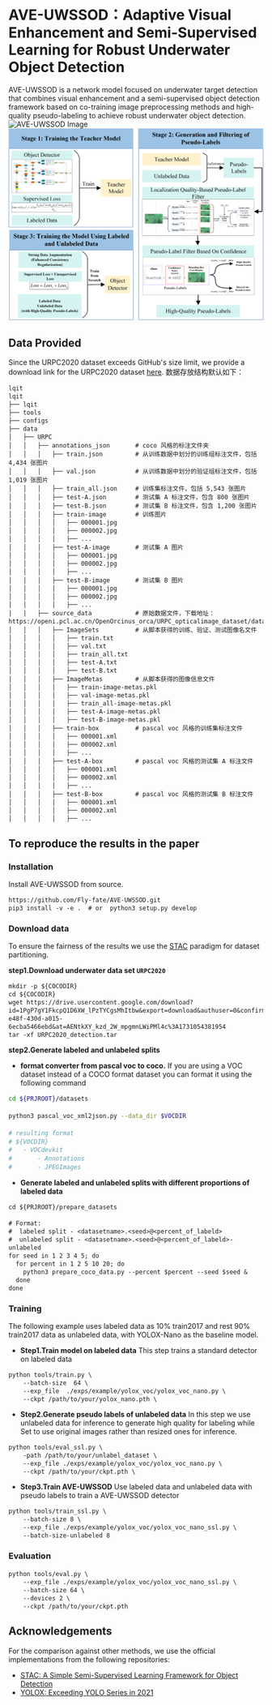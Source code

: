 # AVE-UWSSOD：Adaptive Visual Enhancement and Semi-Supervised Learning for Robust Underwater Object Detection
AVE-UWSSOD is a network model focused on underwater target detection that combines visual enhancement and a semi-supervised object detection framework based on co-training image preprocessing methods and high-quality pseudo-labeling to achieve robust underwater object detection.
![AVE-UWSSOD Image](https://github.com/Fly-fate/AVE-UWSSOD/blob/master/docs/AVE-SSOD.png)
![AVE-UWSSOD workflows](https://github.com/Fly-fate/AVE-UWSSOD/blob/master/docs/workflows.png)

## Data Provided
Since the URPC2020 dataset exceeds GitHub's size limit, we provide a download link for the URPC2020 dataset [here](https://drive.google.com/file/d/1PgP7gY1FkcpQ1D6XW_lPzTYCgsMhItbw/view?usp=sharing).
数据存放结构默认如下：

```text
lqit
lqit
├── lqit
├── tools
├── configs
├── data
│   ├── URPC
│   │   ├── annotations_json       # coco 风格的标注文件夹
│   │   │   ├── train.json         # 从训练数据中划分的训练组标注文件，包括 4,434 张图片
│   │   │   ├── val.json           # 从训练数据中划分的验证组标注文件，包括 1,019 张图片
│   │   │   ├── train_all.json     # 训练集标注文件，包括 5,543 张图片
│   │   │   ├── test-A.json        # 测试集 A 标注文件，包含 800 张图片
│   │   │   ├── test-B.json        # 测试集 B 标注文件，包含 1,200 张图片
│   │   │   ├── train-image        # 训练图片
│   │   │   │   ├── 000001.jpg
│   │   │   │   ├── 000002.jpg
│   │   │   │   ├── ...
│   │   │   ├── test-A-image       # 测试集 A 图片
│   │   │   │   ├── 000001.jpg
│   │   │   │   ├── 000002.jpg
│   │   │   │   ├── ...
│   │   │   ├── test-B-image       # 测试集 B 图片
│   │   │   │   ├── 000001.jpg
│   │   │   │   ├── 000002.jpg
│   │   │   │   ├── ...
|   |   ├── source_data            # 原始数据文件，下载地址：https://openi.pcl.ac.cn/OpenOrcinus_orca/URPC_opticalimage_dataset/datasets
│   │   │   ├── ImageSets          # 从脚本获得的训练、验证、测试图像名文件
│   │   │   │   ├── train.txt
│   │   │   │   ├── val.txt
│   │   │   │   ├── train_all.txt
│   │   │   │   ├── test-A.txt
│   │   │   │   ├── test-B.txt
│   │   │   ├── ImageMetas         # 从脚本获得的图像信息文件
│   │   │   │   ├── train-image-metas.pkl
│   │   │   │   ├── val-image-metas.pkl
│   │   │   │   ├── train_all-image-metas.pkl
│   │   │   │   ├── test-A-image-metas.pkl
│   │   │   │   ├── test-B-image-metas.pkl
│   │   │   ├── train-box          # pascal voc 风格的训练集标注文件
│   │   │   │   ├── 000001.xml
│   │   │   │   ├── 000002.xml
│   │   │   │   ├── ...
│   │   │   ├── test-A-box         # pascal voc 风格的测试集 A 标注文件
│   │   │   │   ├── 000001.xml
│   │   │   │   ├── 000002.xml
│   │   │   │   ├── ...
│   │   │   ├── test-B-box         # pascal voc 风格的测试集 B 标注文件
│   │   │   │   ├── 000001.xml
│   │   │   │   ├── 000002.xml
│   │   │   │   ├── ...
```
## To reproduce the results in the paper
### Installation

Install AVE-UWSSOD from source.
```shell
https://github.com/Fly-fate/AVE-UWSSOD.git
pip3 install -v -e .  # or  python3 setup.py develop
```




### Download data
To ensure the fairness of the results we use the [STAC](https://github.com/google-research/ssl_detection/tree/master) paradigm for dataset partitioning.  

**step1.Download underwater data set `URPC2020`**
```shell
mkdir -p ${COCODIR}
cd ${COCODIR}
wget https://drive.usercontent.google.com/download?id=1PgP7gY1FkcpQ1D6XW_lPzTYCgsMhItbw&export=download&authuser=0&confirm=t&uuid=2f3b1cef-e48f-430d-a015-6ecba5466ebd&at=AENtkXY_kzd_2W_mpgmnLWiPMl4c%3A1731054381954
tar -xf URPC2020_detection.tar
```
**step2.Generate labeled and unlabeled splits**

- **format converter from pascal voc to coco.**
If you are using a VOC dataset instead of a COCO format dataset you can format it using the following command

```bash
cd ${PRJROOT}/datasets

python3 pascal_voc_xml2json.py --data_dir $VOCDIR

# resulting format
# ${VOCDIR}
#   - VOCdevkit
#       - Annotations
#       - JPEGImages

```
- **Generate labeled and unlabeled splits with different proportions of labeled data**
```
cd ${PRJROOT}/prepare_datasets

# Format:
#  labeled split - <datasetname>.<seed>@<percent_of_labeld>
#  unlabeled split - <datasetname>.<seed>@<percent_of_labeld>-unlabeled
for seed in 1 2 3 4 5; do
  for percent in 1 2 5 10 20; do
    python3 prepare_coco_data.py --percent $percent --seed $seed &
  done
done
```




### Training

The following example uses labeled data as 10% train2017 and rest 90% train2017 data as unlabeled data, with YOLOX-Nano as the baseline model.

- **Step1.Train model on labeled data**
This step trains a standard detector on labeled data

```shell
python tools/train.py \
    --batch-size  64 \
    --exp_file  ./exps/example/yolox_voc/yolox_voc_nano.py \
    --ckpt /path/to/your/yolox_nano.pth \
```

- **Step2.Generate pseudo labels of unlabeled data**
In this step we use unlabeled data for inference to generate high quality for labeling while Set to use original images rather than resized ones for inference.
```shell
python tools/eval_ssl.py \
    -path /path/to/your/unlabel_dataset \
    --exp_file ./exps/example/yolox_voc/yolox_voc_nano.py \
    --ckpt /path/to/your/ckpt.pth \
```

- **Step3.Train AVE-UWSSOD**
 Use labeled data and unlabeled data with pseudo labels to train a AVE-UWSSOD detector
```shell
python tools/train_ssl.py \
    --batch-size 8 \
    --exp_file ./exps/example/yolox_voc/yolox_voc_nano_ssl.py \
    --batch-size-unlabeled 8
```



### Evaluation

```shell
python tools/eval.py \
    --exp_file ./exps/example/yolox_voc/yolox_voc_nano_ssl.py \
    --batch-size 64 \
    --devices 2 \
    --ckpt /path/to/your/ckpt.pth 
```


## Acknowledgements
For the comparison against other methods, we use the official implementations from the following repositories:
-   [STAC: A Simple Semi-Supervised Learning Framework for Object Detection](https://github.com/google-research/ssl_detection/tree/master)
-   [YOLOX: Exceeding YOLO Series in 2021](https://github.com/Megvii-BaseDetection/YOLOX?tab=readme-ov-file)
